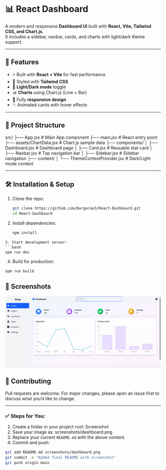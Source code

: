 # 📊 React Dashboard

A modern and responsive **Dashboard UI** built with **React, Vite, Tailwind CSS, and Chart.js**.  
It includes a sidebar, navbar, cards, and charts with light/dark theme support.  

---

## 🚀 Features
- ⚡ Built with **React + Vite** for fast performance
- 🎨 Styled with **Tailwind CSS**
- 🌙 **Light/Dark mode** toggle
- 📊 **Charts** using Chart.js (Line + Bar)
- 📱 Fully **responsive design**
- ✨ Animated cards with hover effects

---

## 📂 Project Structure
src/
├── App.jsx # Main App component
├── main.jsx # React entry point
├── assets/ChartData.jsx # Chart.js sample data
├── components/
│ ├── Dashboard.jsx # Dashboard page
│ ├── Card.jsx # Reusable stat card
│ ├── Navbar.jsx # Top navigation bar
│ ├── Sidebar.jsx # Sidebar navigation
├── context/
│ └── ThemeContextProvider.jsx # Dark/Light mode context

---

## 🛠️ Installation & Setup

1. Clone the repo:
   ```bash
   git clone https://github.com/Durgarao3/React-Dashboard.git
   cd React-Dashboard
   ```
2. Install dependencies:
   ```bash
   npm install
  ```
3. Start development server:
  ```bash
  npm run dev
  ```
4. Build for production:
  ```bash
  npm run build
  ```
## 📸 Screenshots
![Dashboard Screenshot](screenshot/dashboard.png)

## 🤝 Contributing

Pull requests are welcome. For major changes, please open an issue first to discuss what you’d like to change.

---

### ✅ Steps for You:
1. Create a folder in your project root:
   Screenshot
2. Save your image as:
   screenshots/dashboard.png
3. Replace your current `README.md` with the above content.  
4. Commit and push:
```bash
git add README.md screenshots/dashboard.png
git commit -m "Added final README with screenshot"
git push origin main
```

